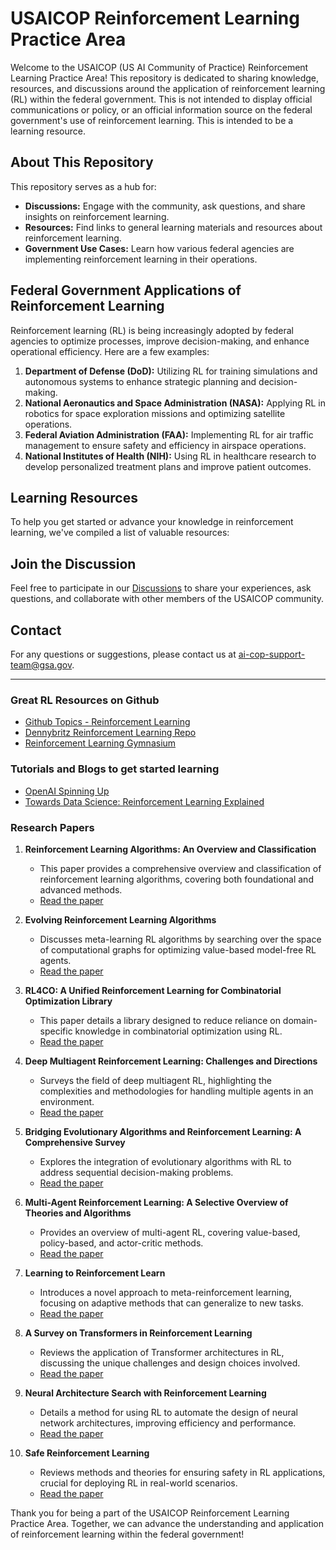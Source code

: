 # USAICOP Reinforcement Learning Practice Area

Welcome to the USAICOP (US AI Community of Practice) Reinforcement Learning Practice Area! This repository is dedicated to sharing knowledge, resources, and discussions around the application of reinforcement learning (RL) within the federal government.
This is not intended to display official communications or policy, or an official information source on the federal government's use of reinforcement learning. This is intended to be a learning resource.

## About This Repository

This repository serves as a hub for:

- **Discussions:** Engage with the community, ask questions, and share insights on reinforcement learning.
- **Resources:** Find links to general learning materials and resources about reinforcement learning.
- **Government Use Cases:** Learn how various federal agencies are implementing reinforcement learning in their operations.

## Federal Government Applications of Reinforcement Learning

Reinforcement learning (RL) is being increasingly adopted by federal agencies to optimize processes, improve decision-making, and enhance operational efficiency. Here are a few examples:

1. **Department of Defense (DoD):** Utilizing RL for training simulations and autonomous systems to enhance strategic planning and decision-making.
2. **National Aeronautics and Space Administration (NASA):** Applying RL in robotics for space exploration missions and optimizing satellite operations.
3. **Federal Aviation Administration (FAA):** Implementing RL for air traffic management to ensure safety and efficiency in airspace operations.
4. **National Institutes of Health (NIH):** Using RL in healthcare research to develop personalized treatment plans and improve patient outcomes.

## Learning Resources

To help you get started or advance your knowledge in reinforcement learning, we've compiled a list of valuable resources:

## Join the Discussion

Feel free to participate in our [Discussions](https://github.com/usaicop/Reinforcement-Learning-Practice-Area/discussions) to share your experiences, ask questions, and collaborate with other members of the USAICOP community.


## Contact

For any questions or suggestions, please contact us at [ai-cop-support-team@gsa.gov](mailto:ai-cop-support-team@gsa.gov).

---

### Great RL Resources on Github
- [Github Topics - Reinforcement Learning](https://github.com/topics/reinforcement-learning)
- [Dennybritz Reinforcement Learning Repo](https://github.com/dennybritz/reinforcement-learning)
- [Reinforcement Learning Gymnasium](https://github.com/Farama-Foundation/Gymnasium)

### Tutorials and Blogs to get started learning

- [OpenAI Spinning Up](https://spinningup.openai.com/en/latest/)
- [Towards Data Science: Reinforcement Learning Explained](https://towardsdatascience.com/reinforcement-learning-made-simple-part-1-intro-to-basic-concepts-and-terminology-1d2a87aa060)


### Research Papers

1. **Reinforcement Learning Algorithms: An Overview and Classification**
   - This paper provides a comprehensive overview and classification of reinforcement learning algorithms, covering both foundational and advanced methods.
   - [Read the paper](https://ar5iv.labs.arxiv.org/html/2209.14940)

2. **Evolving Reinforcement Learning Algorithms**
   - Discusses meta-learning RL algorithms by searching over the space of computational graphs for optimizing value-based model-free RL agents.
   - [Read the paper](https://ar5iv.labs.arxiv.org/html/2101.03958)

3. **RL4CO: A Unified Reinforcement Learning for Combinatorial Optimization Library**
   - This paper details a library designed to reduce reliance on domain-specific knowledge in combinatorial optimization using RL.
   - [Read the paper](https://ar5iv.labs.arxiv.org/html/2306.17100)

4. **Deep Multiagent Reinforcement Learning: Challenges and Directions**
   - Surveys the field of deep multiagent RL, highlighting the complexities and methodologies for handling multiple agents in an environment.
   - [Read the paper](https://ar5iv.labs.arxiv.org/html/2106.15691)

5. **Bridging Evolutionary Algorithms and Reinforcement Learning: A Comprehensive Survey**
   - Explores the integration of evolutionary algorithms with RL to address sequential decision-making problems.
   - [Read the paper](https://ar5iv.labs.arxiv.org/html/2401.11963)

6. **Multi-Agent Reinforcement Learning: A Selective Overview of Theories and Algorithms**
   - Provides an overview of multi-agent RL, covering value-based, policy-based, and actor-critic methods.
   - [Read the paper](https://ar5iv.labs.arxiv.org/html/1911.10635)

7. **Learning to Reinforcement Learn**
   - Introduces a novel approach to meta-reinforcement learning, focusing on adaptive methods that can generalize to new tasks.
   - [Read the paper](https://ar5iv.labs.arxiv.org/html/1611.05763)

8. **A Survey on Transformers in Reinforcement Learning**
   - Reviews the application of Transformer architectures in RL, discussing the unique challenges and design choices involved.
   - [Read the paper](https://ar5iv.labs.arxiv.org/html/2301.03044)

9. **Neural Architecture Search with Reinforcement Learning**
   - Details a method for using RL to automate the design of neural network architectures, improving efficiency and performance.
   - [Read the paper](https://ar5iv.labs.arxiv.org/html/1611.01578)

10. **Safe Reinforcement Learning**
    - Reviews methods and theories for ensuring safety in RL applications, crucial for deploying RL in real-world scenarios.
    - [Read the paper](https://ar5iv.labs.arxiv.org/html/2205.10330)





Thank you for being a part of the USAICOP Reinforcement Learning Practice Area. Together, we can advance the understanding and application of reinforcement learning within the federal government!


